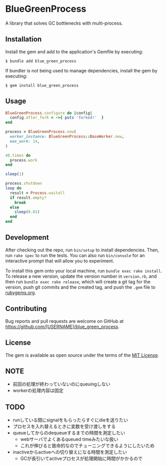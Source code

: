# BlueGreenProcess

A library that solves GC bottlenecks with multi-process.

## Installation

Install the gem and add to the application's Gemfile by executing:

    $ bundle add blue_green_process

If bundler is not being used to manage dependencies, install the gem by executing:

    $ gem install blue_green_process

## Usage

```ruby
BlueGreenProcess.configure do |config|
  config.after_fork = ->{ puts 'forked!'  }
end

process = BlueGreenProcess.new(
  worker_instance: BlueGreenProcess::BaseWorker.new,
  max_work: 14,
)

40.times do
  process.work
end

sleep(1)

process.shutdown
loop do
  result = Process.waitall
  if result.empty?
    break
  else
    sleep(0.01)
  end
end
```

## Development

After checking out the repo, run `bin/setup` to install dependencies. Then, run `rake spec` to run the tests. You can also run `bin/console` for an interactive prompt that will allow you to experiment.

To install this gem onto your local machine, run `bundle exec rake install`. To release a new version, update the version number in `version.rb`, and then run `bundle exec rake release`, which will create a git tag for the version, push git commits and the created tag, and push the `.gem` file to [rubygems.org](https://rubygems.org).

## Contributing

Bug reports and pull requests are welcome on GitHub at https://github.com/[USERNAME]/blue_green_process.

## License

The gem is available as open source under the terms of the [MIT License](https://opensource.org/licenses/MIT).

## NOTE
* 前回の処理が終わっていないのにqueuingしない
* workerの処理内容は固定

## TODO
* runしている間にsignalをもらったらすぐにdieを送りたい
* プロセスを入れ替えるときに変数を受け渡しをする
* queueしてからのdequeueするまでの時間を測定したい
    * webサーバでよくあるqueued timeみたいな扱い
    * これが伸びると致命的なのでチューニングできるようにしたいため
* inactiveからactiveへの切り替えになる時間を測定したい
  * GCが長引いてactiveプロセスが処理開始に時間がかかるので
